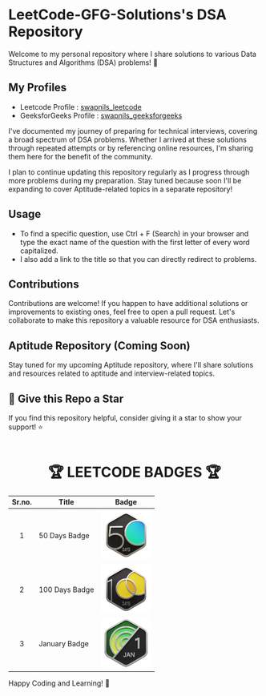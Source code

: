 # LeetCode-GFG-Solutions's DSA Repository

Welcome to my personal repository where I share solutions to various Data Structures and Algorithms (DSA) problems! 🚀

## My Profiles
- Leetcode Profile : [swapnils_leetcode](https://leetcode.com/swapnils_leetcode)
- GeeksforGeeks Profile : [swapnils_geeksforgeeks](https://auth.geeksforgeeks.org/user/swapnils_geeksforgeeks)

I've documented my journey of preparing for technical interviews, covering a broad spectrum of DSA problems. Whether I arrived at these solutions through repeated attempts or by referencing online resources, I'm sharing them here for the benefit of the community.

I plan to continue updating this repository regularly as I progress through more problems during my preparation. Stay tuned because soon I'll be expanding to cover Aptitude-related topics in a separate repository!

## Usage
- To find a specific question, use Ctrl + F (Search) in your browser and type the exact name of the question with the first letter of every word capitalized.
- I also add a link to the title so that you can directly redirect to problems.

## Contributions
Contributions are welcome! If you happen to have additional solutions or improvements to existing ones, feel free to open a pull request. Let's collaborate to make this repository a valuable resource for DSA enthusiasts.

## Aptitude Repository (Coming Soon)
Stay tuned for my upcoming Aptitude repository, where I'll share solutions and resources related to aptitude and interview-related topics.

## 🌟 Give this Repo a Star
If you find this repository helpful, consider giving it a star to show your support! ⭐
<br>
<br>

<div align="center">
  <h1> 🏆 LEETCODE BADGES 🏆 </h1>

<table>
    <thead>
        <tr>
            <th>Sr.no.</th>
            <th>Title</th>
            <th>Badge</th>
        </tr>
    </thead>
    <tbody>
        <tr>
            <td align="center">1</td>
            <td>50 Days Badge</td>
            <td><img width=100 height=100 src="/Badges/2023-50.gif"></td>
        </tr>
        <tr>
            <td align="center">2</td>
            <td>100 Days Badge</td>
            <td><img width=100 height=100 src="/Badges/2023-100.gif"></td>
        </tr>
        <tr>
            <td align="center">3</td>
            <td>January Badge</td>
            <td><img width=100 height=100 src="/Badges/2024-01.gif"></td>
        </tr>
    </tbody>
</table>
</div>








Happy Coding and Learning! 🚀
